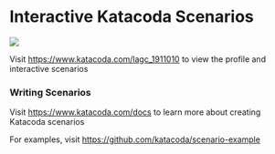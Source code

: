 # Interactive Katacoda Scenarios

[![](http://shields.katacoda.com/katacoda/lagc_1911010/count.svg)](https://www.katacoda.com/lagc_1911010 "Get your profile on Katacoda.com")

Visit https://www.katacoda.com/lagc_1911010 to view the profile and interactive scenarios

### Writing Scenarios
Visit https://www.katacoda.com/docs to learn more about creating Katacoda scenarios

For examples, visit https://github.com/katacoda/scenario-example

